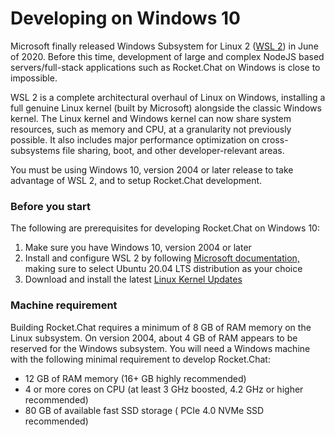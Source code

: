 # Developing on Windows 10

Microsoft finally released Windows Subsystem for Linux 2 \([WSL 2](https://docs.microsoft.com/en-us/windows/wsl/wsl2-index)\) in June of 2020.   Before this time, development of large and complex NodeJS based servers/full-stack applications such as Rocket.Chat on Windows is close to impossible.

WSL 2 is a complete architectural overhaul of Linux on Windows, installing a full genuine Linux kernel \(built by Microsoft\) alongside the classic Windows kernel. The Linux kernel and Windows kernel can now share system resources, such as memory and CPU, at a granularity not previously possible.  It also includes major performance optimization on cross-subsystems file sharing, boot, and other developer-relevant areas.

You must be using Windows 10, version 2004 or later release to take advantage of WSL 2, and to setup Rocket.Chat development.    

### Before you start

The following are prerequisites for developing Rocket.Chat on Windows 10:

1. Make sure you have Windows 10, version 2004 or later
2. Install and configure WSL 2 by following [Microsoft documentation,](https://docs.microsoft.com/en-us/windows/wsl/install-win10)  making sure to select Ubuntu 20.04 LTS distribution as your choice
3. Download and install the latest [Linux Kernel Updates](https://docs.microsoft.com/en-us/windows/wsl/wsl2-kernel)

###  Machine requirement

Building Rocket.Chat requires a minimum of 8 GB of RAM memory on the Linux subsystem. On version 2004, about 4 GB of RAM appears to be reserved for the Windows subsystem. You will need a Windows machine with the following minimal requirement to develop Rocket.Chat:

* 12 GB of RAM memory  \(16+ GB highly recommended\)
* 4 or more cores on CPU \(at least 3 GHz boosted,  4.2 GHz or higher recommended\)
* 80 GB of available fast SSD storage \( PCIe 4.0 NVMe SSD recommended\)







